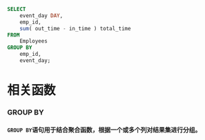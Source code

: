 ```sql
SELECT
    event_day DAY,
    emp_id,
    sum( out_time - in_time ) total_time
FROM
    Employees
GROUP BY
    emp_id,
    event_day;
```

# 相关函数

### GROUP BY
#### `GROUP BY`语句用于结合聚合函数，根据一个或多个列对结果集进行分组。



